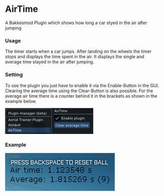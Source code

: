 # AirTime
A Bakkesmod Plugin which shows how long a car styed in the air after jumping

### Usage
The timer starts when a car jumps. After landing on the wheels the timer stops and displays the time spent in the air. It displays the single and average time stayed in the air after jumping.

### Setting
To use the plugin you just have to enable it via the Enable-Button in the GUI. Clearing the average time using the Clear-Button is also possible. For the average air time there is a counter behind it in the brackets as shown in the example below.

![Menu image](https://github.com/Oliver2Goetz/AirTime/blob/ce833b05d035b266de6ac487d1dd474eaf325413/.github/images/menu.png)

### Example
![Example image](https://github.com/Oliver2Goetz/AirTime/blob/a56c222cb99af201f14bf0a7914b504bfd863c0d/.github/images/text.png)
